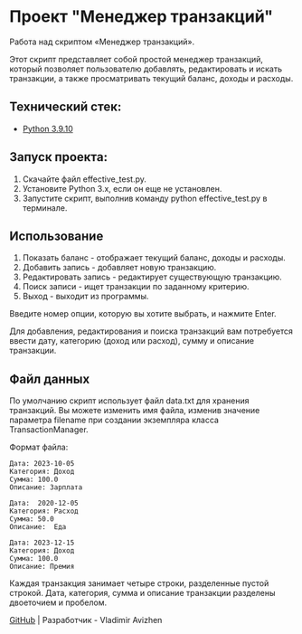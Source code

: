 # Проект "Менеджер транзакций"

Работа над скриптом «Менеджер транзакций».

Этот скрипт представляет собой простой менеджер транзакций, который позволяет пользователю добавлять, редактировать и искать транзакции, а также просматривать текущий баланс, доходы и расходы.

## Технический стек:
- [Python 3.9.10](https://docs.python.org/release/3.9.10/)

## Запуск проекта:
1. Скачайте файл effective_test.py.
2. Установите Python 3.x, если он еще не установлен.
3. Запустите скрипт, выполнив команду python effective_test.py в терминале.

## Использование
1. Показать баланс - отображает текущий баланс, доходы и расходы.
2. Добавить запись - добавляет новую транзакцию.
3. Редактировать запись - редактирует существующую транзакцию.
4. Поиск записи - ищет транзакции по заданному критерию.
5. Выход - выходит из программы.

Введите номер опции, которую вы хотите выбрать, и нажмите Enter.

Для добавления, редактирования и поиска транзакций вам потребуется ввести дату, категорию (доход или расход), сумму и описание транзакции.

## Файл данных
По умолчанию скрипт использует файл data.txt для хранения транзакций. Вы можете изменить имя файла, изменив значение параметра filename при создании экземпляра класса TransactionManager.

Формат файла: 

```
Дата: 2023-10-05
Категория: Доход
Сумма: 100.0
Описание: Зарплата

Дата:  2020-12-05
Категория: Расход
Сумма: 50.0
Описание:  Еда

Дата: 2023-12-15
Категория: Доход
Сумма: 100.0
Описание: Премия
```

Каждая транзакция занимает четыре строки, разделенные пустой строкой. Дата, категория, сумма и описание транзакции разделены двоеточием и пробелом.


[GitHub](https://github.com/TheDoBa) | Разработчик - Vladimir Avizhen
